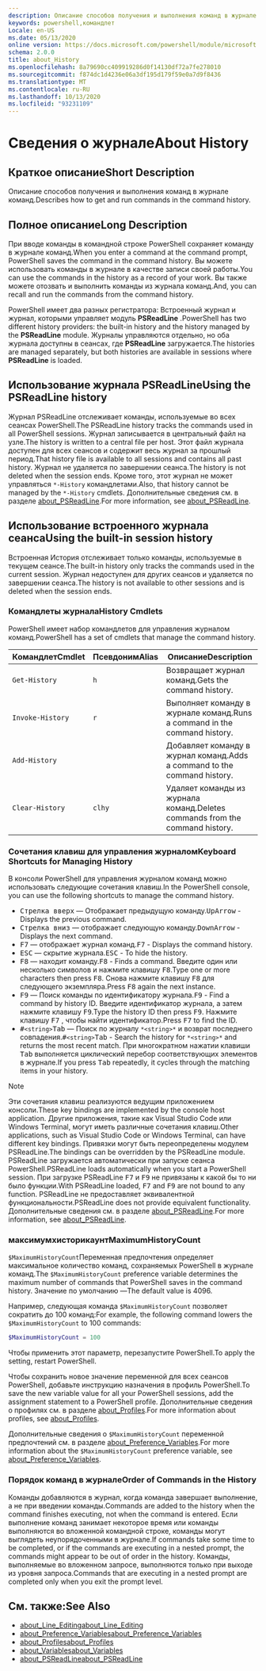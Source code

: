 ```yaml
---
description: Описание способов получения и выполнения команд в журнале команд.
keywords: powershell,командлет
Locale: en-US
ms.date: 05/13/2020
online version: https://docs.microsoft.com/powershell/module/microsoft.powershell.core/about/about_history?view=powershell-7.1&WT.mc_id=ps-gethelp
schema: 2.0.0
title: about_History
ms.openlocfilehash: 8a79690cc409919286d0f14130df72a7fe278010
ms.sourcegitcommit: f874dc1d4236e06a3df195d179f59e0a7d9f8436
ms.translationtype: MT
ms.contentlocale: ru-RU
ms.lasthandoff: 10/13/2020
ms.locfileid: "93231109"
---
```

# <a name="about-history"></a><span data-ttu-id="08475-104">Сведения о журнале</span><span class="sxs-lookup"><span data-stu-id="08475-104">About History</span></span>

## <a name="short-description"></a><span data-ttu-id="08475-105">Краткое описание</span><span class="sxs-lookup"><span data-stu-id="08475-105">Short Description</span></span>
<span data-ttu-id="08475-106">Описание способов получения и выполнения команд в журнале команд.</span><span class="sxs-lookup"><span data-stu-id="08475-106">Describes how to get and run commands in the command history.</span></span>

## <a name="long-description"></a><span data-ttu-id="08475-107">Полное описание</span><span class="sxs-lookup"><span data-stu-id="08475-107">Long Description</span></span>

<span data-ttu-id="08475-108">При вводе команды в командной строке PowerShell сохраняет команду в журнале команд.</span><span class="sxs-lookup"><span data-stu-id="08475-108">When you enter a command at the command prompt, PowerShell saves the command in the command history.</span></span> <span data-ttu-id="08475-109">Вы можете использовать команды в журнале в качестве записи своей работы.</span><span class="sxs-lookup"><span data-stu-id="08475-109">You can use the commands in the history as a record of your work.</span></span> <span data-ttu-id="08475-110">Вы также можете отозвать и выполнить команды из журнала команд.</span><span class="sxs-lookup"><span data-stu-id="08475-110">And, you can recall and run the commands from the command history.</span></span>

<span data-ttu-id="08475-111">PowerShell имеет два разных регистратора: Встроенный журнал и журнал, которыми управляет модуль **PSReadLine** .</span><span class="sxs-lookup"><span data-stu-id="08475-111">PowerShell has two different history providers: the built-in history and the history managed by the **PSReadLine** module.</span></span> <span data-ttu-id="08475-112">Журналы управляются отдельно, но оба журнала доступны в сеансах, где **PSReadLine** загружается.</span><span class="sxs-lookup"><span data-stu-id="08475-112">The histories are managed separately, but both histories are available in sessions where **PSReadLine** is loaded.</span></span>

## <a name="using-the-psreadline-history"></a><span data-ttu-id="08475-113">Использование журнала PSReadLine</span><span class="sxs-lookup"><span data-stu-id="08475-113">Using the PSReadLine history</span></span>

<span data-ttu-id="08475-114">Журнал PSReadLine отслеживает команды, используемые во всех сеансах PowerShell.</span><span class="sxs-lookup"><span data-stu-id="08475-114">The PSReadLine history tracks the commands used in all PowerShell sessions.</span></span>
<span data-ttu-id="08475-115">Журнал записывается в центральный файл на узле.</span><span class="sxs-lookup"><span data-stu-id="08475-115">The history is written to a central file per host.</span></span> <span data-ttu-id="08475-116">Этот файл журнала доступен для всех сеансов и содержит весь журнал за прошлый период.</span><span class="sxs-lookup"><span data-stu-id="08475-116">That history file is available to all sessions and contains all past history.</span></span> <span data-ttu-id="08475-117">Журнал не удаляется по завершении сеанса.</span><span class="sxs-lookup"><span data-stu-id="08475-117">The history is not deleted when the session ends.</span></span> <span data-ttu-id="08475-118">Кроме того, этот журнал не может управляться `*-History` командлетами.</span><span class="sxs-lookup"><span data-stu-id="08475-118">Also, that history cannot be managed by the `*-History` cmdlets.</span></span> <span data-ttu-id="08475-119">Дополнительные сведения см. в разделе [about_PSReadLine](../../PSReadLine/About/about_PSReadLine.md).</span><span class="sxs-lookup"><span data-stu-id="08475-119">For more information, see [about_PSReadLine](../../PSReadLine/About/about_PSReadLine.md).</span></span>

## <a name="using-the-built-in-session-history"></a><span data-ttu-id="08475-120">Использование встроенного журнала сеанса</span><span class="sxs-lookup"><span data-stu-id="08475-120">Using the built-in session history</span></span>

<span data-ttu-id="08475-121">Встроенная История отслеживает только команды, используемые в текущем сеансе.</span><span class="sxs-lookup"><span data-stu-id="08475-121">The built-in history only tracks the commands used in the current session.</span></span> <span data-ttu-id="08475-122">Журнал недоступен для других сеансов и удаляется по завершении сеанса.</span><span class="sxs-lookup"><span data-stu-id="08475-122">The history is not available to other sessions and is deleted when the session ends.</span></span>

### <a name="history-cmdlets"></a><span data-ttu-id="08475-123">Командлеты журнала</span><span class="sxs-lookup"><span data-stu-id="08475-123">History Cmdlets</span></span>

<span data-ttu-id="08475-124">PowerShell имеет набор командлетов для управления журналом команд.</span><span class="sxs-lookup"><span data-stu-id="08475-124">PowerShell has a set of cmdlets that manage the command history.</span></span>

| <span data-ttu-id="08475-125">Командлет</span><span class="sxs-lookup"><span data-stu-id="08475-125">Cmdlet</span></span>           | <span data-ttu-id="08475-126">Псевдоним</span><span class="sxs-lookup"><span data-stu-id="08475-126">Alias</span></span>  | <span data-ttu-id="08475-127">Описание</span><span class="sxs-lookup"><span data-stu-id="08475-127">Description</span></span>                                |
| ---------------- | ------ | ------------------------------------------ |
| `Get-History`    | `h`    | <span data-ttu-id="08475-128">Возвращает журнал команд.</span><span class="sxs-lookup"><span data-stu-id="08475-128">Gets the command history.</span></span>                  |
| `Invoke-History` | `r`    | <span data-ttu-id="08475-129">Выполняет команду в журнале команд.</span><span class="sxs-lookup"><span data-stu-id="08475-129">Runs a command in the command history.</span></span>     |
| `Add-History`    |        | <span data-ttu-id="08475-130">Добавляет команду в журнал команд.</span><span class="sxs-lookup"><span data-stu-id="08475-130">Adds a command to the command history.</span></span>     |
| `Clear-History`  | `clhy` | <span data-ttu-id="08475-131">Удаляет команды из журнала команд.</span><span class="sxs-lookup"><span data-stu-id="08475-131">Deletes commands from the command history.</span></span> |

### <a name="keyboard-shortcuts-for-managing-history"></a><span data-ttu-id="08475-132">Сочетания клавиш для управления журналом</span><span class="sxs-lookup"><span data-stu-id="08475-132">Keyboard Shortcuts for Managing History</span></span>

<span data-ttu-id="08475-133">В консоли PowerShell для управления журналом команд можно использовать следующие сочетания клавиш.</span><span class="sxs-lookup"><span data-stu-id="08475-133">In the PowerShell console, you can use the following shortcuts to manage the command history.</span></span>

- <span data-ttu-id="08475-134"><kbd>Стрелка вверх</kbd> — Отображает предыдущую команду.</span><span class="sxs-lookup"><span data-stu-id="08475-134"><kbd>UpArrow</kbd> - Displays the previous command.</span></span>
- <span data-ttu-id="08475-135"><kbd>Стрелка вниз</kbd> — отображает следующую команду.</span><span class="sxs-lookup"><span data-stu-id="08475-135"><kbd>DownArrow</kbd> - Displays the next command.</span></span>
- <span data-ttu-id="08475-136"><kbd>F7</kbd> — отображает журнал команд.</span><span class="sxs-lookup"><span data-stu-id="08475-136"><kbd>F7</kbd> - Displays the command history.</span></span>
- <span data-ttu-id="08475-137"><kbd>ESC</kbd> — скрытие журнала.</span><span class="sxs-lookup"><span data-stu-id="08475-137"><kbd>ESC</kbd> - To hide the history.</span></span>
- <span data-ttu-id="08475-138"><kbd>F8</kbd> — находит команду.</span><span class="sxs-lookup"><span data-stu-id="08475-138"><kbd>F8</kbd> - Finds a command.</span></span> <span data-ttu-id="08475-139">Введите один или несколько символов и нажмите клавишу <kbd>F8</kbd>.</span><span class="sxs-lookup"><span data-stu-id="08475-139">Type one or more characters then press <kbd>F8</kbd>.</span></span> <span data-ttu-id="08475-140">Снова нажмите клавишу <kbd>F8</kbd> для следующего экземпляра.</span><span class="sxs-lookup"><span data-stu-id="08475-140">Press <kbd>F8</kbd> again the next instance.</span></span>
- <span data-ttu-id="08475-141"><kbd>F9</kbd> — Поиск команды по идентификатору журнала.</span><span class="sxs-lookup"><span data-stu-id="08475-141"><kbd>F9</kbd> - Find a command by history ID.</span></span> <span data-ttu-id="08475-142">Введите идентификатор журнала, а затем нажмите клавишу <kbd>F9</kbd>.</span><span class="sxs-lookup"><span data-stu-id="08475-142">Type the history ID then press <kbd>F9</kbd>.</span></span> <span data-ttu-id="08475-143">Нажмите клавишу <kbd>F7</kbd> , чтобы найти идентификатор.</span><span class="sxs-lookup"><span data-stu-id="08475-143">Press <kbd>F7</kbd> to find the ID.</span></span>
- <span data-ttu-id="08475-144"><kbd>#</kbd>`<string>`</kbd><kbd>Tab</kbd> — Поиск по журналу `*<string>*` и возврат последнего совпадения.</span><span class="sxs-lookup"><span data-stu-id="08475-144"><kbd>#</kbd>`<string>`</kbd><kbd>Tab</kbd> - Search the history for `*<string>*` and returns the most recent match.</span></span> <span data-ttu-id="08475-145">При многократном нажатии клавиши <kbd>Tab</kbd> выполняется циклический перебор соответствующих элементов в журнале.</span><span class="sxs-lookup"><span data-stu-id="08475-145">If you press <kbd>Tab</kbd> repeatedly, it cycles through the matching items in your history.</span></span>

> [!NOTE]
> <span data-ttu-id="08475-146">Эти сочетания клавиш реализуются ведущим приложением консоли.</span><span class="sxs-lookup"><span data-stu-id="08475-146">These key bindings are implemented by the console host application.</span></span> <span data-ttu-id="08475-147">Другие приложения, такие как Visual Studio Code или Windows Terminal, могут иметь различные сочетания клавиш.</span><span class="sxs-lookup"><span data-stu-id="08475-147">Other applications, such as Visual Studio Code or Windows Terminal, can have different key bindings.</span></span> <span data-ttu-id="08475-148">Привязки могут быть переопределены модулем PSReadLine.</span><span class="sxs-lookup"><span data-stu-id="08475-148">The bindings can be overridden by the PSReadLine module.</span></span> <span data-ttu-id="08475-149">PSReadLine загружается автоматически при запуске сеанса PowerShell.</span><span class="sxs-lookup"><span data-stu-id="08475-149">PSReadLine loads automatically when you start a PowerShell session.</span></span>
> <span data-ttu-id="08475-150">При загрузке PSReadLine <kbd>F7</kbd> и <kbd>F9</kbd> не привязаны к какой бы то ни было функции.</span><span class="sxs-lookup"><span data-stu-id="08475-150">With PSReadLine loaded, <kbd>F7</kbd> and <kbd>F9</kbd> are not bound to any function.</span></span> <span data-ttu-id="08475-151">PSReadLine не предоставляет эквивалентной функциональности.</span><span class="sxs-lookup"><span data-stu-id="08475-151">PSReadLine does not provide equivalent functionality.</span></span> <span data-ttu-id="08475-152">Дополнительные сведения см. в разделе [about_PSReadLine](../../PSReadLine/About/about_PSReadLine.md).</span><span class="sxs-lookup"><span data-stu-id="08475-152">For more information, see [about_PSReadLine](../../PSReadLine/About/about_PSReadLine.md).</span></span>

### <a name="maximumhistorycount"></a><span data-ttu-id="08475-153">максимумхисторикаунт</span><span class="sxs-lookup"><span data-stu-id="08475-153">MaximumHistoryCount</span></span>

<span data-ttu-id="08475-154">`$MaximumHistoryCount`Переменная предпочтения определяет максимальное количество команд, сохраняемых PowerShell в журнале команд.</span><span class="sxs-lookup"><span data-stu-id="08475-154">The `$MaximumHistoryCount` preference variable determines the maximum number of commands that PowerShell saves in the command history.</span></span> <span data-ttu-id="08475-155">Значение по умолчанию —</span><span class="sxs-lookup"><span data-stu-id="08475-155">The default value is</span></span>
4096.

<span data-ttu-id="08475-156">Например, следующая команда `$MaximumHistoryCount` позволяет сократить до 100 команд:</span><span class="sxs-lookup"><span data-stu-id="08475-156">For example, the following command lowers the `$MaximumHistoryCount` to 100 commands:</span></span>

```powershell
$MaximumHistoryCount = 100
```

<span data-ttu-id="08475-157">Чтобы применить этот параметр, перезапустите PowerShell.</span><span class="sxs-lookup"><span data-stu-id="08475-157">To apply the setting, restart PowerShell.</span></span>

<span data-ttu-id="08475-158">Чтобы сохранить новое значение переменной для всех сеансов PowerShell, добавьте инструкцию назначения в профиль PowerShell.</span><span class="sxs-lookup"><span data-stu-id="08475-158">To save the new variable value for all your PowerShell sessions, add the assignment statement to a PowerShell profile.</span></span> <span data-ttu-id="08475-159">Дополнительные сведения о профилях см. в разделе [about_Profiles](about_Profiles.md).</span><span class="sxs-lookup"><span data-stu-id="08475-159">For more information about profiles, see [about_Profiles](about_Profiles.md).</span></span>

<span data-ttu-id="08475-160">Дополнительные сведения о `$MaximumHistoryCount` переменной предпочтений см. в разделе [about_Preference_Variables](about_Preference_Variables.md).</span><span class="sxs-lookup"><span data-stu-id="08475-160">For more information about the `$MaximumHistoryCount` preference variable, see [about_Preference_Variables](about_Preference_Variables.md).</span></span>

### <a name="order-of-commands-in-the-history"></a><span data-ttu-id="08475-161">Порядок команд в журнале</span><span class="sxs-lookup"><span data-stu-id="08475-161">Order of Commands in the History</span></span>

<span data-ttu-id="08475-162">Команды добавляются в журнал, когда команда завершает выполнение, а не при введении команды.</span><span class="sxs-lookup"><span data-stu-id="08475-162">Commands are added to the history when the command finishes executing, not when the command is entered.</span></span> <span data-ttu-id="08475-163">Если выполнение команд занимает некоторое время или команды выполняются во вложенной командной строке, команды могут выглядеть неупорядоченными в журнале.</span><span class="sxs-lookup"><span data-stu-id="08475-163">If commands take some time to be completed, or if the commands are executing in a nested prompt, the commands might appear to be out of order in the history.</span></span> <span data-ttu-id="08475-164">Команды, выполняемые во вложенном запросе, выполняются только при выходе из уровня запроса.</span><span class="sxs-lookup"><span data-stu-id="08475-164">Commands that are executing in a nested prompt are completed only when you exit the prompt level.</span></span>

## <a name="see-also"></a><span data-ttu-id="08475-165">См. также:</span><span class="sxs-lookup"><span data-stu-id="08475-165">See Also</span></span>

- [<span data-ttu-id="08475-166">about_Line_Editing</span><span class="sxs-lookup"><span data-stu-id="08475-166">about_Line_Editing</span></span>](about_Line_Editing.md)
- [<span data-ttu-id="08475-167">about_Preference_Variables</span><span class="sxs-lookup"><span data-stu-id="08475-167">about_Preference_Variables</span></span>](about_Preference_Variables.md)
- [<span data-ttu-id="08475-168">about_Profiles</span><span class="sxs-lookup"><span data-stu-id="08475-168">about_Profiles</span></span>](about_Profiles.md)
- [<span data-ttu-id="08475-169">about_Variables</span><span class="sxs-lookup"><span data-stu-id="08475-169">about_Variables</span></span>](about_Variables.md)
- [<span data-ttu-id="08475-170">about_PSReadLine</span><span class="sxs-lookup"><span data-stu-id="08475-170">about_PSReadLine</span></span>](../../PSReadLine/About/about_PSReadLine.md)

